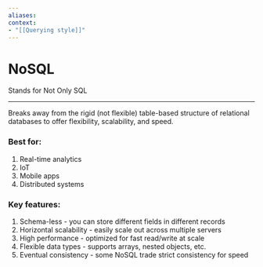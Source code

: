 ```yaml
---
aliases:
context:
- "[[Querying style]]"
---
```


# NoSQL

Stands for Not Only SQL

---
Breaks away from the rigid (not flexible) table-based structure of relational databases to offer flexibility, scalability, and speed.

### Best for:
1. Real-time analytics
2. IoT
3. Mobile apps
4. Distributed systems

### Key features:
1. Schema-less - you can store different fields in different records
2. Horizontal scalability - easily scale out across multiple servers
3. High performance - optimized for fast read/write at scale
4. Flexible data types - supports arrays, nested objects, etc.
5. Eventual consistency - some NoSQL trade strict consistency for speed
